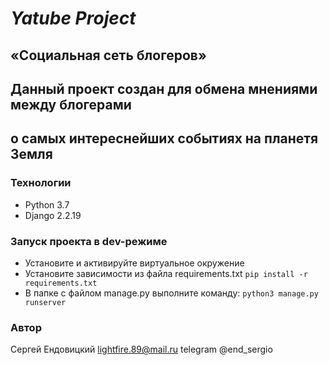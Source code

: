 # *Yatube Project*
## «Социальная сеть блогеров»
## Данный проект создан для обмена мнениями между блогерами
## о самых интереснейших событиях на планетя Земля

### Технологии
- Python 3.7
- Django 2.2.19

### Запуск проекта в dev-режиме
- Установите и активируйте виртуальное окружение
- Установите зависимости из файла requirements.txt
```pip install -r requirements.txt``` 
- В папке с файлом manage.py выполните команду:
```python3 manage.py runserver```

### Автор
Сергей Ендовицкий
lightfire.89@mail.ru
telegram @end_sergio






